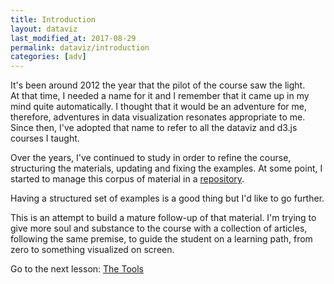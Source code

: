 ```yaml
---
title: Introduction
layout: dataviz
last_modified_at: 2017-08-29
permalink: dataviz/introduction
categories: [adv]
---
```


It's been around 2012 the year that the pilot of the course saw the light.  
At that time, I needed a name for it and I remember that it came up in my mind quite automatically. I thought that it would be an adventure for me, therefore, adventures in data visualization resonates appropriate to me. Since then, I've adopted that name to refer to all the dataviz and d3.js courses I taught.

Over the years, I've continued to study in order to refine the course, structuring the materials, updating and fixing the examples. At some point, I started to manage this corpus of material in a [repository](https://github.com/abusedmedia/ADV-handout).

Having a structured set of examples is a good thing but I'd like to go further.

This is an attempt to build a mature follow-up of that material. I'm trying to give more soul and substance to the course with a collection of articles, following the same premise, to guide the student on a learning path, from zero to something visualized on screen. 

Go to the next lesson: [The Tools](the-tools)